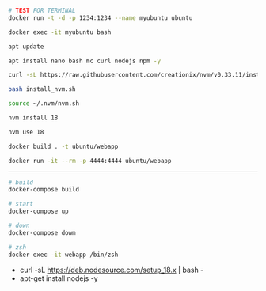 ```bash
# TEST FOR TERMINAL
docker run -t -d -p 1234:1234 --name myubuntu ubuntu

docker exec -it myubuntu bash

apt update

apt install nano bash mc curl nodejs npm -y

curl -sL https://raw.githubusercontent.com/creationix/nvm/v0.33.11/install.sh -o install_nvm.sh

bash install_nvm.sh

source ~/.nvm/nvm.sh

nvm install 18  

nvm use 18
```

```bash
docker build . -t ubuntu/webapp

docker run -it --rm -p 4444:4444 ubuntu/webapp
```
----


```bash
# build
docker-compose build

# start
docker-compose up

# down
docker-compose dowm

# zsh
docker exec -it webapp /bin/zsh
```


 - curl -sL https://deb.nodesource.com/setup_18.x | bash -
 - apt-get install nodejs -y


